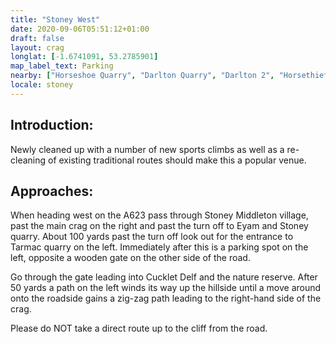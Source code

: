 ```yaml
---
title: "Stoney West"
date: 2020-09-06T05:51:12+01:00
draft: false
layout: crag
longlat: [-1.6741091, 53.2785901]
map_label_text: Parking
nearby: ["Horseshoe Quarry", "Darlton Quarry", "Darlton 2", "Horsethief Quarry"]
locale: stoney
---
```


## Introduction:

Newly cleaned up with a number of new sports climbs as well as a re-cleaning of existing traditional routes should make this a popular venue.

## Approaches:

When heading west on the A623 pass through Stoney Middleton village, past the main crag on the right and past the turn off to Eyam and Stoney quarry. About 100 yards past the turn off look out for the entrance to Tarmac quarry on the left. Immediately after this is a parking spot on the left, opposite a wooden gate on the other side of the road.

Go through the gate leading into Cucklet Delf and the nature reserve. After 50 yards a path on the left winds its way up the hillside until a move around onto the roadside gains a zig-zag path leading to the right-hand side of the crag.

Please do NOT take a direct route up to the cliff from the road.
